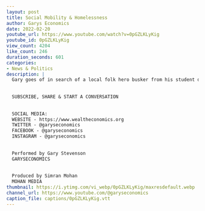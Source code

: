 ```yaml
---
layout: post
title: Social Mobility & Homelessness
author: Garys Economics
date: 2022-02-20
youtube_url: https://www.youtube.com/watch?v=0pGZLKLyKig
youtube_id: 0pGZLKLyKig
view_count: 4204
like_count: 246
duration_seconds: 601
categories:
- News & Politics
description: |
  Gary goes of in search of a local folk hero busker from his student days and talks about the problem of Homelessness & Social Mobility under this current government. He goes on to further outline why wealth inequality is so important and what we should demand from political parties.
  
  
  SUBSCRIBE, SHARE & START A CONVERSATION
  
  
  SOCIAL MEDIA:
  WEBSITE - https://www.wealtheconomics.org
  TWITTER - @garyseconomics
  FACEBOOK - @garyseconomics
  INSTAGRAM - @garyseconomics
  
  
  Performed by Gary Stevenson
  GARYSECONOMICS
  
  
  Produced by Simran Mohan
  MOHAN MEDIA
thumbnail: https://i.ytimg.com/vi_webp/0pGZLKLyKig/maxresdefault.webp
channel_url: https://www.youtube.com/@garyseconomics
caption_file: captions/0pGZLKLyKig.vtt
---
```

